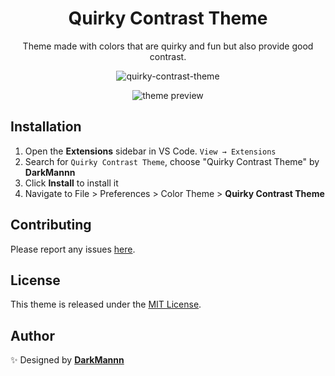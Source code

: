 <div align="center">

# Quirky Contrast Theme

Theme made with colors that are quirky and fun but also provide good contrast.

![quirky-contrast-theme](https://imgur.com/8reokiU.png)

![theme preview](https://imgur.com/yykGE0O.png)

</div>

## Installation

1. Open the **Extensions** sidebar in VS Code. `View → Extensions`
1. Search for `Quirky Contrast Theme`, choose "Quirky Contrast Theme" by **DarkMannn**
1. Click **Install** to install it
1. Navigate to File > Preferences > Color Theme > **Quirky Contrast Theme**

## Contributing

Please report any issues [here](https://github.com/DarkMannn/quirky-contrast-vscode-theme/issues).

## License

This theme is released under the [MIT License](https://github.com/DarkMannn/quirky-contrast-vscode-theme/blob/main/LICENSE.md).

## Author

✨ Designed by **[DarkMannn](https://darkmannn.dev)**
